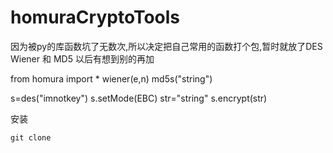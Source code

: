 # homuraCryptoTools

因为被py的库函数坑了无数次,所以决定把自己常用的函数打个包,暂时就放了DES Wiener 和 MD5 以后有想到别的再加

from homura import *
wiener(e,n)
md5s("string")

s=des("imnotkey")
s.setMode(EBC)
str="string"
s.encrypt(str)




安装
```
git clone
```
